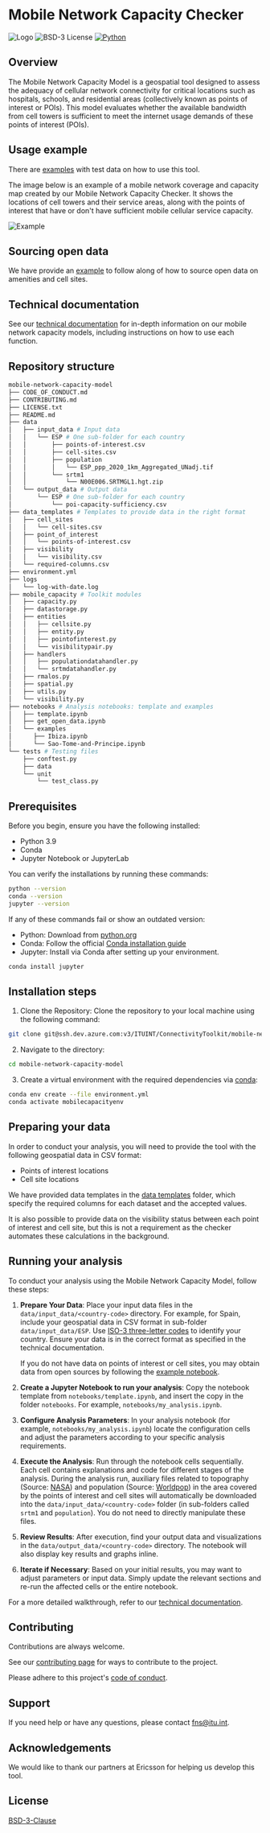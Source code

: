 # Mobile Network Capacity Checker

![Logo](https://www.itu.int/web/pp-18/assets/logo/itu_logo.png)
![BSD-3 License](https://img.shields.io/pypi/l/prtg-pyprobe) 
[![Python](https://img.shields.io/badge/Python-3776AB.svg?style=flat&logo=Python&logoColor=white)](https://www.python.org/)

## Overview

The Mobile Network Capacity Model is a geospatial tool designed to assess the adequacy of cellular network connectivity for critical locations such as hospitals, schools, and residential areas (collectively known as points of interest or POIs). This model evaluates whether the available bandwidth from cell towers is sufficient to meet the internet usage demands of these points of interest (POIs).

## Usage example

There are [examples](notebooks/examples/) with test data on how to use this tool.

The image below is an example of a mobile network coverage and capacity map created by our Mobile Network Capacity Checker. It shows the locations of cell towers and their service areas, along with the points of interest that have or don't have sufficient mobile cellular service capacity.

![Example](https://i.postimg.cc/d3MHnLMz/STP-dummy-data.png)

## Sourcing open data

We have provide an [example](notebooks/get_open_data.ipynb) to follow along of how to source open data on amenities and cell sites.

## Technical documentation

See our [technical documentation](https://fns-division.github.io/mobile-network-capacity-model-documentation/) for in-depth information on our mobile network capacity models, including instructions on how to use each function.

## Repository structure

```sh
mobile-network-capacity-model
├── CODE_OF_CONDUCT.md
├── CONTRIBUTING.md
├── LICENSE.txt
├── README.md
├── data
│   ├── input_data # Input data
│   │   └── ESP # One sub-folder for each country
│   │       ├── points-of-interest.csv
│   │       ├── cell-sites.csv
│   │       ├── population
│   │       │   └── ESP_ppp_2020_1km_Aggregated_UNadj.tif
│   │       └── srtm1
│   │           └── N00E006.SRTMGL1.hgt.zip
│   └── output_data # Output data
│       └── ESP # One sub-folder for each country
│           └── poi-capacity-sufficiency.csv
├── data_templates # Templates to provide data in the right format
│   ├── cell_sites
│   │   └── cell-sites.csv
│   ├── point_of_interest
│   │   └── points-of-interest.csv
│   ├── visibility
│   │   └── visibility.csv
│   └── required-columns.csv
├── environment.yml
├── logs
│   └── log-with-date.log
├── mobile_capacity # Toolkit modules
│   ├── capacity.py
│   ├── datastorage.py
│   ├── entities
│   │   ├── cellsite.py
│   │   ├── entity.py
│   │   ├── pointofinterest.py
│   │   └── visibilitypair.py
│   ├── handlers
│   │   ├── populationdatahandler.py
│   │   └── srtmdatahandler.py
│   ├── rmalos.py
│   ├── spatial.py
│   ├── utils.py
│   └── visibility.py
├── notebooks # Analysis notebooks: template and examples
│   ├── template.ipynb
│   ├── get_open_data.ipynb
│   └── examples
│      ├── Ibiza.ipynb
│      └── Sao-Tome-and-Principe.ipynb
└── tests # Testing files
    ├── conftest.py
    ├── data
    └── unit
        └── test_class.py
```

## Prerequisites

Before you begin, ensure you have the following installed:
- Python 3.9
- Conda
- Jupyter Notebook or JupyterLab

You can verify the installations by running these commands:

```bash
python --version
conda --version
jupyter --version
```

If any of these commands fail or show an outdated version:
- Python: Download from [python.org](www.python.org)
- Conda: Follow the official [Conda installation guide](https://conda.io/projects/conda/en/latest/user-guide/getting-started.html)
- Jupyter: Install via Conda after setting up your environment.

```bash
conda install jupyter
```

## Installation steps

1. Clone the Repository:
    Clone the repository to your local machine using the following command:

```bash
git clone git@ssh.dev.azure.com:v3/ITUINT/ConnectivityToolkit/mobile-network-capacity-model
```

2. Navigate to the directory:
```bash
cd mobile-network-capacity-model
```

3. Create a virtual environment with the required dependencies via [conda](https://www.anaconda.com/download):
```bash
conda env create --file environment.yml
conda activate mobilecapacityenv
```

## Preparing your data

In order to conduct your analysis, you will need to provide the tool with the following geospatial data in CSV format:

- Points of interest locations
- Cell site locations

We have provided data templates in the [data templates](data_templates) folder, which specify the required columns for each dataset and the accepted values.

It is also possible to provide data on the visibility status between each point of interest and cell site, but this is not a requirement as the checker automates these calculations in the background.

## Running your analysis

To conduct your analysis using the Mobile Network Capacity Model, follow these steps:

1. **Prepare Your Data**: 
   Place your input data files in the `data/input_data/<country-code>` directory. For example, for Spain, include your geospatial data in CSV format in sub-folder `data/input_data/ESP`. Use [ISO-3 three-letter codes](https://en.wikipedia.org/wiki/ISO_3166-1_alpha-3) to identify your country. Ensure your data is in the correct format as specified in the technical documentation.
   
   If you do not have data on points of interest or cell sites, you may obtain data from open sources by following the [example notebook](notebooks/get_open_data.ipynb).

2. **Create a Jupyter Notebook to run your analysis**:
   Copy the notebook template from `notebooks/template.ipynb`, and insert the copy in the folder `notebooks`. For example, `notebooks/my_analysis.ipynb`.

3. **Configure Analysis Parameters**: 
   In your analysis notebook (for example, `notebooks/my_analysis.ipynb`) locate the configuration cells and adjust the parameters according to your specific analysis requirements.

4. **Execute the Analysis**:
   Run through the notebook cells sequentially. Each cell contains explanations and code for different stages of the analysis. During the analysis run, auxiliary files related to topography (Source: [NASA](https://portal.opentopography.org/raster?opentopoID=OTSRTM.082015.4326.1)) and population (Source: [Worldpop](https://www.worldpop.org/)) in the area covered by the points of interest and cell sites will automatically be downloaded into the `data/input_data/<country-code>` folder (in sub-folders called `srtm1` and `population`). You do not need to directly manipulate these files.

5. **Review Results**: 
   After execution, find your output data and visualizations in the `data/output_data/<country-code>` directory. The notebook will also display key results and graphs inline.

6. **Iterate if Necessary**: 
   Based on your initial results, you may want to adjust parameters or input data. Simply update the relevant sections and re-run the affected cells or the entire notebook.

For a more detailed walkthrough, refer to our [technical documentation](https://fns-division.github.io/mobile-network-capacity-model-documentation/).

## Contributing

Contributions are always welcome.

See our [contributing page](CONTRIBUTING.md) for ways to contribute to the project.

Please adhere to this project's [code of conduct](CODE_OF_CONDUCT.md).

## Support

If you need help or have any questions, please contact [fns@itu.int](fns@itu.int).

## Acknowledgements

We would like to thank our partners at Ericsson for helping us develop this tool.

## License

[BSD-3-Clause](LICENSE.txt)